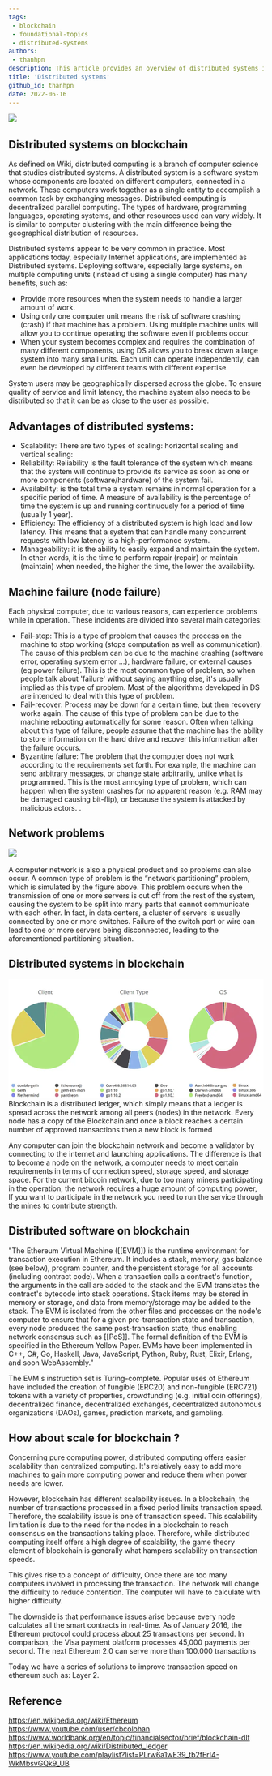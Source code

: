 ```yaml
---
tags: 
 - blockchain
 - foundational-topics
 - distributed-systems
authors: 
 - thanhpn
description: This article provides an overview of distributed systems in blockchain technology, including their definition, advantages, and how they work.
title: 'Distributed systems'
github_id: thanhpn
date: 2022-06-16
---
```


![](_assets/blockruption-blockchain-300h.png)

## Distributed systems on blockchain

As defined on Wiki, distributed computing is a branch of computer science that studies distributed systems. A distributed system is a software system whose components are located on different computers, connected in a network. These computers work together as a single entity to accomplish a common task by exchanging messages. Distributed computing is decentralized parallel computing. The types of hardware, programming languages, operating systems, and other resources used can vary widely. It is similar to computer clustering with the main difference being the geographical distribution of resources.

Distributed systems appear to be very common in practice. Most applications today, especially Internet applications, are implemented as Distributed systems. Deploying software, especially large systems, on multiple computing units (instead of using a single computer) has many benefits, such as:

- Provide more resources when the system needs to handle a larger amount of work.
- Using only one computer unit means the risk of software crashing (crash) if that machine has a problem. Using multiple machine units will allow you to continue operating the software even if problems occur.
- When your system becomes complex and requires the combination of many different components, using DS allows you to break down a large system into many small units. Each unit can operate independently, can even be developed by different teams with different expertise.

System users may be geographically dispersed across the globe. To ensure quality of service and limit latency, the machine system also needs to be distributed so that it can be as close to the user as possible.

## Advantages of distributed systems:

- Scalability: There are two types of scaling: horizontal scaling and vertical scaling:
- Reliability: Reliability is the fault tolerance of the system which means that the system will continue to provide its service as soon as one or more components (software/hardware) of the system fail.
- Availability: is the total time a system remains in normal operation for a specific period of time. A measure of availability is the percentage of time the system is up and running continuously for a period of time (usually 1 year).
- Efficiency: The efficiency of a distributed system is high load and low latency. This means that a system that can handle many concurrent requests with low latency is a high-performance system.
- Manageability: it is the ability to easily expand and maintain the system. In other words, it is the time to perform repair (repair) or maintain (maintain) when needed, the higher the time, the lower the availability.

## Machine failure (node failure)

Each physical computer, due to various reasons, can experience problems while in operation. These incidents are divided into several main categories:

- Fail-stop: This is a type of problem that causes the process on the machine to stop working (stops computation as well as communication). The cause of this problem can be due to the machine crashing (software error, operating system error ...), hardware failure, or external causes (eg power failure). This is the most common type of problem, so when people talk about 'failure' without saying anything else, it's usually implied as this type of problem. Most of the algorithms developed in DS are intended to deal with this type of problem.
- Fail-recover: Process may be down for a certain time, but then recovery works again. The cause of this type of problem can be due to the machine rebooting automatically for some reason. Often when talking about this type of failure, people assume that the machine has the ability to store information on the hard drive and recover this information after the failure occurs.
- Byzantine failure: The problem that the computer does not work according to the requirements set forth. For example, the machine can send arbitrary messages, or change state arbitrarily, unlike what is programmed. This is the most annoying type of problem, which can happen when the system crashes for no apparent reason (e.g. RAM may be damaged causing bit-flip), or because the system is attacked by malicious actors. .

## Network problems

![](https://blog.yugabyte.com/wp-content/uploads/2019/05/How-Does-YugaByte-DB-Handle-Network-Partitions-and-Failover-blogpreview.png)

A computer network is also a physical product and so problems can also occur. A common type of problem is the “network partitioning” problem, which is simulated by the figure above. This problem occurs when the transmission of one or more servers is cut off from the rest of the system, causing the system to be split into many parts that cannot communicate with each other. In fact, in data centers, a cluster of servers is usually connected by one or more switches. Failure of the switch port or wire can lead to one or more servers being disconnected, leading to the aforementioned partitioning situation.

## Distributed systems in blockchain

![](assets/distributed-systems_c7xyhh1.webp) Blockchain is a distributed ledger, which simply means that a ledger is spread across the network among all peers (nodes) in the network. Every node has a copy of the Blockchain and once a block reaches a certain number of approved transactions then a new block is formed

Any computer can join the blockchain network and become a validator by connecting to the internet and launching applications. The difference is that to become a node on the network, a computer needs to meet certain requirements in terms of connection speed, storage speed, and storage space. For the current bitcoin network, due to too many miners participating in the operation, the network requires a huge amount of computing power, If you want to participate in the network you need to run the service through the mines to contribute strength.

## Distributed software on blockchain

"The Ethereum Virtual Machine ([[EVM]]) is the runtime environment for transaction execution in Ethereum. It includes a stack, memory, gas balance (see below), program counter, and the persistent storage for all accounts (including contract code). When a transaction calls a contract's function, the arguments in the call are added to the stack and the EVM translates the contract's bytecode into stack operations. Stack items may be stored in memory or storage, and data from memory/storage may be added to the stack. The EVM is isolated from the other files and processes on the node's computer to ensure that for a given pre-transaction state and transaction, every node produces the same post-transaction state, thus enabling network consensus such as [[PoS]]. The formal definition of the EVM is specified in the Ethereum Yellow Paper. EVMs have been implemented in C++, C#, Go, Haskell, Java, JavaScript, Python, Ruby, Rust, Elixir, Erlang, and soon WebAssembly."

The EVM's instruction set is Turing-complete. Popular uses of Ethereum have included the creation of fungible (ERC20) and non-fungible (ERC721) tokens with a variety of properties, crowdfunding (e.g. initial coin offerings), decentralized finance, decentralized exchanges, decentralized autonomous organizations (DAOs), games, prediction markets, and gambling.

## How about scale for blockchain ?

Concerning pure computing power, distributed computing offers easier scalability than centralized computing. It's relatively easy to add more machines to gain more computing power and reduce them when power needs are lower.

However, blockchain has different scalability issues. In a blockchain, the number of transactions processed in a fixed period limits transaction speed. Therefore, the scalability issue is one of transaction speed. This scalability limitation is due to the need for the nodes in a blockchain to reach consensus on the transactions taking place. Therefore, while distributed computing itself offers a high degree of scalability, the game theory element of blockchain is generally what hampers scalability on transaction speeds.

This gives rise to a concept of difficulty, Once there are too many computers involved in processing the transaction. The network will change the difficulty to reduce contention. The computer will have to calculate with higher difficulty.

The downside is that performance issues arise because every node calculates all the smart contracts in real-time. As of January 2016, the Ethereum protocol could process about 25 transactions per second. In comparison, the Visa payment platform processes 45,000 payments per second. The next Ethereum 2.0 can serve more than 100.000 transactions

Today we have a series of solutions to improve transaction speed on ethereum such as: Layer 2.

## Reference

https://en.wikipedia.org/wiki/Ethereum https://www.youtube.com/user/cbcolohan https://www.worldbank.org/en/topic/financialsector/brief/blockchain-dlt https://en.wikipedia.org/wiki/Distributed_ledger https://www.youtube.com/playlist?list=PLrw6a1wE39_tb2fErI4-WkMbsvGQk9_UB
